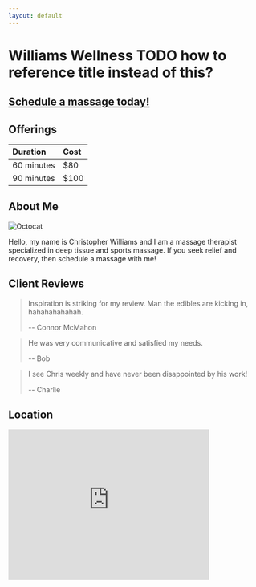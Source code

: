 ```yaml
---
layout: default
---
```


# Williams Wellness TODO how to reference title instead of this?

## [Schedule a massage today!](https://www.massagebook.com/dashboard#/business/18490779/dashboard)

## Offerings

| Duration   | Cost |
|:-----------|:-----|
| 60 minutes | $80  |
| 90 minutes | $100 |

## About Me

![Octocat](https://github.githubassets.com/images/icons/emoji/octocat.png)

Hello, my name is Christopher Williams and I am a massage therapist specialized in deep tissue and sports massage. If you seek relief and recovery, then schedule a massage with me!

## Client Reviews

> Inspiration is striking for my review. Man the edibles are kicking in, hahahahahahah.
>
> -- Connor McMahon

> He was very communicative and satisfied my needs.
>
> -- Bob

> I see Chris weekly and have never been disappointed by his work!
>
> -- Charlie

## Location

<iframe src="https://www.google.com/maps/embed?pb=!1m18!1m12!1m3!1d97762.13640837152!2d-105.31001692818765!3d40.02928881697945!2m3!1f0!2f0!3f0!3m2!1i1024!2i768!4f13.1!3m3!1m2!1s0x876b8d4e278dafd3%3A0xc8393b7ca01b8058!2sBoulder%2C%20CO!5e0!3m2!1sen!2sus!4v1665373806166!5m2!1sen!2sus" width="400" height="300" style="border:0;" allowfullscreen="" loading="lazy" referrerpolicy="no-referrer-when-downgrade"></iframe>
